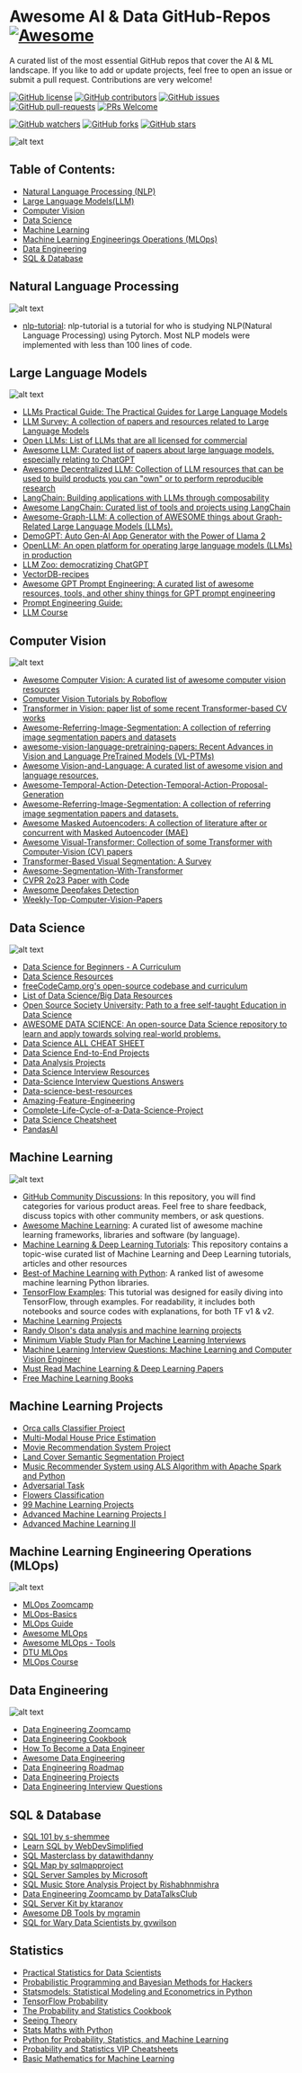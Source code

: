 # Awesome AI & Data GitHub-Repos [![Awesome](https://awesome.re/badge.svg)](https://awesome.re)
A curated list of the most essential GitHub repos that cover the AI & ML landscape. If you like to add or update projects, feel free to open an issue or submit a pull request. Contributions are very welcome!


[![GitHub license](https://img.shields.io/github/license/youssefHosni/Awesome-ML-GitHub-Repos.svg)](https://github.com/youssefHosni/Awesome-ML-GitHub-Repos/blob/master/LICENSE)
[![GitHub contributors](https://img.shields.io/github/contributors/youssefHosni/Awesome-ML-GitHub-Repos.svg)](https://GitHub.com/youssefHosni/Awesome-ML-GitHub-Repos/graphs/contributors/)
[![GitHub issues](https://img.shields.io/github/issues/youssefHosni/Awesome-ML-GitHub-Repos.svg)](https://GitHub.com/youssefHosni/Awesome-ML-GitHub-Repos/issues/)
[![GitHub pull-requests](https://img.shields.io/github/issues-pr/youssefHosni/Awesome-ML-GitHub-Repos.svg)](https://GitHub.com/youssefHosni/Awesome-ML-GitHub-Repos/pulls/)
[![PRs Welcome](https://img.shields.io/badge/PRs-welcome-brightgreen.svg?style=flat-square)](http://makeapullrequest.com)

[![GitHub watchers](https://img.shields.io/github/watchers/youssefHosni/Awesome-ML-GitHub-Repos.svg?style=social&label=Watch)](https://GitHub.com/youssefHosni/Awesome-ML-GitHub-Repos/watchers/)
[![GitHub forks](https://img.shields.io/github/forks/youssefHosni/Awesome-ML-GitHub-Repos.svg?style=social&label=Fork)](https://GitHub.com/youssefHosni/Awesome-ML-GitHub-Repos/network/)
[![GitHub stars](https://img.shields.io/github/stars/youssefHosni/Awesome-ML-GitHub-Repos.svg?style=social&label=Star)](https://GitHub.com/youssefHosni/Awesome-ML-GitHub-Repos/stargazers/)

![alt text](https://github.com/youssefHosni/Awesome-ML-GitHub-Repos/blob/main/images/Awosme%20ML%20GitHub%20Repos.png)

## Table of Contents:
* [Natural Language Processing (NLP)](https://github.com/youssefHosni/Awesome-ML-GitHub-Repos/blob/main/readme.md#:~:text=Data%20Engineering-,Natural%20Language%20Processing,-nlp%2Dtutorial%3A%20nlp)
* [Large Language Models(LLM)](https://github.com/youssefHosni/Awesome-ML-GitHub-Repos/blob/main/readme.md#:~:text=lines%20of%20code.-,Large%20Language%20Models,-Open%20LLMs%3A%20List)
* [Computer Vision](https://github.com/youssefHosni/Awesome-ML-GitHub-Repos/blob/main/readme.md#:~:text=LLMs%20through%20composability-,Computer%20Vision,-Computer%20Vision%20Tutorials)
* [Data Science](https://github.com/youssefHosni/Awesome-ML-GitHub-Repos/blob/main/readme.md#:~:text=based%20CV%20works-,Data%20Science,-Data%20Science%20for)
* [Machine Learning](https://github.com/youssefHosni/Awesome-ML-GitHub-Repos/blob/main/readme.md#:~:text=Interview%20Questions%20Answers-,Machine%20Learning,-Best%2Dof%20Machine) 
* [Machine Learning Engineerings Operations (MLOps)](https://github.com/youssefHosni/Awesome-ML-GitHub-Repos/blob/main/readme.md#:~:text=Machine%20Learning%20Interviews-,Machine%20Learning%20Engineerings%20Operations%20(MLOps),-MLOps%2DBasics)
* [Data Engineering](https://github.com/youssefHosni/Awesome-ML-GitHub-Repos/blob/main/readme.md#:~:text=MLOps%20Course-,Data%20Engineering,-Data%20Engineering%20Zoomcamp)
* [SQL & Database]()

## Natural Language Processing ##
![alt text](https://github.com/youssefHosni/Awesome-ML-GitHub-Repos/blob/main/images/NLP.jpg)

* [nlp-tutorial](https://github.com/graykode/nlp-tutorial): nlp-tutorial is a tutorial for who is studying NLP(Natural Language Processing) using Pytorch. Most NLP models were implemented with less than 100 lines of code.

## Large Language Models ##
![alt text](https://github.com/youssefHosni/Awesome-ML-GitHub-Repos/blob/main/images/LLM.png)
* [LLMs Practical Guide: The Practical Guides for Large Language Models](https://github.com/Mooler0410/LLMsPracticalGuide)
* [LLM Survey: A collection of papers and resources related to Large Language Models](https://github.com/RUCAIBox/LLMSurvey)
* [Open LLMs: List of LLMs that are all licensed for commercial](https://github.com/eugeneyan/open-llms)
* [Awesome LLM: Curated list of papers about large language models, especially relating to ChatGPT](https://github.com/Hannibal046/Awesome-LLM)
* [Awesome Decentralized LLM: Collection of LLM resources that can be used to build products you can "own" or to perform reproducible research](https://github.com/imaurer/awesome-decentralized-llm)
* [LangChain: Building applications with LLMs through composability](https://github.com/hwchase17/langchain)
* [Awesome LangChain: Curated list of tools and projects using LangChain](https://github.com/kyrolabs/awesome-langchain)
* [Awesome-Graph-LLM: A collection of AWESOME things about Graph-Related Large Language Models (LLMs).](https://github.com/XiaoxinHe/Awesome-Graph-LLM)
* [DemoGPT: Auto Gen-AI App Generator with the Power of Llama 2](https://github.com/melih-unsal/DemoGPT)
* [OpenLLM: An open platform for operating large language models (LLMs) in production](https://github.com/bentoml/OpenLLM)
* [LLM Zoo: democratizing ChatGPT](https://github.com/FreedomIntelligence/LLMZoo)
* [VectorDB-recipes](https://github.com/lancedb/vectordb-recipes)
* [Awesome GPT Prompt Engineering: A curated list of awesome resources, tools, and other shiny things for GPT prompt engineering](https://github.com/snwfdhmp/awesome-gpt-prompt-engineering)
* [Prompt Engineering Guide: ](https://github.com/dair-ai/Prompt-Engineering-Guide)
* [LLM Course](https://github.com/mlabonne/llm-course)

## Computer Vision ## 
![alt text](https://github.com/youssefHosni/Awesome-ML-GitHub-Repos/blob/main/images/Computer%20Vision.png)
* [Awesome Computer Vision: A curated list of awesome computer vision resources](https://github.com/jbhuang0604/awesome-computer-vision)
* [Computer Vision Tutorials by Roboflow](https://github.com/roboflow/notebooks)
* [Transformer in Vision: paper list of some recent Transformer-based CV works](https://github.com/Yangzhangcst/Transformer-in-Computer-Vision)
* [Awesome-Referring-Image-Segmentation: A collection of referring image segmentation papers and datasets](https://github.com/MarkMoHR/Awesome-Referring-Image-Segmentation)
* [awesome-vision-language-pretraining-papers: Recent Advances in Vision and Language PreTrained Models (VL-PTMs)](https://github.com/yuewang-cuhk/awesome-vision-language-pretraining-papers)
* [Awesome Vision-and-Language: A curated list of awesome vision and language resources,](https://github.com/sangminwoo/awesome-vision-and-language)
* [Awesome-Temporal-Action-Detection-Temporal-Action-Proposal-Generation](https://github.com/zhenyingfang/Awesome-Temporal-Action-Detection-Temporal-Action-Proposal-Generation)
* [Awesome-Referring-Image-Segmentation: A collection of referring image segmentation papers and datasets.](https://github.com/MarkMoHR/Awesome-Referring-Image-Segmentation)
* [Awesome Masked Autoencoders: A collection of literature after or concurrent with Masked Autoencoder (MAE) ](https://github.com/EdisonLeeeee/Awesome-Masked-Autoencoders)
* [Awesome Visual-Transformer: Collection of some Transformer with Computer-Vision (CV) papers](https://github.com/dk-liang/Awesome-Visual-Transformer)
* [Transformer-Based Visual Segmentation: A Survey](https://github.com/lxtGH/Awesome-Segmentation-With-Transformer)
* [Awesome-Segmentation-With-Transformer](https://github.com/lxtGH/Awesome-Segmentation-With-Transformer)
* [CVPR 2o23 Paper with Code](https://github.com/amusi/CVPR2023-Papers-with-Code)
* [Awesome Deepfakes Detection](https://github.com/Daisy-Zhang/Awesome-Deepfakes-Detection)
* [Weekly-Top-Computer-Vision-Papers](https://github.com/youssefHosni/Weekly-Top-Computer-Vision-Papers)

## Data Science ##
![alt text](https://github.com/youssefHosni/Awesome-ML-GitHub-Repos/blob/main/images/Data%20Science.png)

* [Data Science for Beginners - A Curriculum](https://github.com/microsoft/Data-Science-For-Beginners)
* [Data Science Resources](https://github.com/jonathan-bower/DataScienceResources)
* [freeCodeCamp.org's open-source codebase and curriculum](https://github.com/freeCodeCamp/freeCodeCamp)
* [List of Data Science/Big Data Resources](https://github.com/chaconnewu/free-data-science-books)
* [Open Source Society University: Path to a free self-taught Education in Data Science](https://github.com/ossu/data-science)
* [AWESOME DATA SCIENCE: An open-source Data Science repository to learn and apply towards solving real-world problems.](https://github.com/academic/awesome-datascience)
* [Data Science ALL CHEAT SHEET](https://github.com/yash42828/Data-Science--All-Cheat-Sheet)
* [Data Science End-to-End Projects](https://github.com/veb-101/Data-Science-Projects)
* [Data Analysis Projects](https://github.com/arjunmann73/Data-Analytics-Projects)
* [Data Science Interview Resources](https://github.com/rbhatia46/Data-Science-Interview-Resources)
* [Data-Science Interview Questions Answers](https://github.com/youssefHosni/Data-Science-Interview-Questions-Answers)
* [Data-science-best-resources](https://github.com/tirthajyoti/Data-science-best-resources)
* [Amazing-Feature-Engineering](https://github.com/ashishpatel26/Amazing-Feature-Engineering)
* [Complete-Life-Cycle-of-a-Data-Science-Project](https://github.com/achuthasubhash/Complete-Life-Cycle-of-a-Data-Science-Project)
* [Data Science Cheatsheet](https://github.com/ml874/Data-Science-Cheatsheet)
* [PandasAI](https://github.com/gventuri/pandas-ai)

## Machine Learning ##
![alt text](https://github.com/youssefHosni/Awesome-ML-GitHub-Repos/blob/main/images/Machine%20Learning.jpg)

* [GitHub Community Discussions](https://github.com/community/community): In this repository, you will find categories for various product areas. Feel free to share feedback, discuss topics with other community members, or ask questions.
* [Awesome Machine Learning](https://github.com/josephmisiti/awesome-machine-learning): A curated list of awesome machine learning frameworks, libraries and software (by language).
* [Machine Learning & Deep Learning Tutorials](https://github.com/ujjwalkarn/Machine-Learning-Tutorials): This repository contains a topic-wise curated list of Machine Learning and Deep Learning tutorials, articles and other resources
* [Best-of Machine Learning with Python](https://github.com/ml-tooling/best-of-ml-python): A ranked list of awesome machine learning Python libraries.
* [TensorFlow Examples](https://github.com/aymericdamien/TensorFlow-Examples): This tutorial was designed for easily diving into TensorFlow, through examples. For readability, it includes both notebooks and source codes with explanations, for both TF v1 & v2.
* [Machine Learning Projects](https://github.com/lukas/ml-class)
* [Randy Olson's data analysis and machine learning projects](https://github.com/rhiever/Data-Analysis-and-Machine-Learning-Projects)
* [Minimum Viable Study Plan for Machine Learning Interviews](https://github.com/khangich/machine-learning-interview)
* [Machine Learning Interview Questions: Machine Learning and Computer Vision Engineer](https://github.com/andrewekhalel/MLQuestions)
* [Must Read Machine Learning & Deep Learning Papers](https://github.com/hurshd0/must-read-papers-for-ml)
* [Free Machine Learning Books](https://github.com/shahumar/Free-Machine-Learning-Books)

## Machine Learning Projects ## 
* [Orca calls Classifier Project](https://github.com/rohankrgupta/Orca-call-Classifier-Machine-learning)
* [Multi-Modal House Price Estimation](https://github.com/Mehrab-Kalantari/Multi-Modal-House-Price-Estimation)
* [Movie Recommendation System Project](https://github.com/Mehrab-Kalantari/Multi-Modal-House-Price-Estimation)
* [Land Cover Semantic Segmentation Project](https://github.com/souvikmajumder26/Land-Cover-Semantic-Segmentation-PyTorch)
* [Music Recommender System using ALS Algorithm with Apache Spark and Python](https://github.com/ramyananth/Music-Recommender-System-using-ALS-Algorithm-with-Apache-Spark-and-Python)
* [Adversarial Task](https://github.com/antonio-f/Adversarial-Task)
* [Flowers Classification](https://github.com/firaja/flowers-classification)
* [99 Machine Learning Projects](https://github.com/gimseng/99-ML-Learning-Projects)
* [Advanced Machine Learning Projects I](https://github.com/beimingliu/AdvancedMachineLearning)
* [Advanced Machine Learning II](https://github.com/mohammadmozafari/advanced-machine-learning)

## Machine Learning Engineering Operations (MLOps) ##
![alt text](https://github.com/youssefHosni/Awesome-ML-GitHub-Repos/blob/main/images/MLOps.png)
* [MLOps Zoomcamp](https://github.com/DataTalksClub/mlops-zoomcamp)
* [MLOps-Basics](https://github.com/graviraja/MLOps-Basics)
* [MLOps Guide](https://mlops-guide.github.io/)
* [Awesome MLOps](https://github.com/visenger/awesome-mlops)
* [Awesome MLOps - Tools](https://github.com/kelvins/awesome-mlops)
* [DTU MLOps](https://github.com/SkafteNicki/dtu_mlops)
* [MLOps Course](https://github.com/GokuMohandas/mlops-course)

## Data Engineering ##
![alt text](https://github.com/youssefHosni/Awesome-ML-GitHub-Repos/blob/main/images/Data%20Engineering.jpg)

* [Data Engineering Zoomcamp](https://github.com/DataTalksClub/data-engineering-zoomcamp)
* [Data Engineering Cookbook](https://github.com/andkret/Cookbook)
* [How To Become a Data Engineer](https://github.com/adilkhash/Data-Engineering-HowTo)
* [Awesome Data Engineering](https://github.com/igorbarinov/awesome-data-engineering)
* [Data Engineering Roadmap](https://github.com/datastacktv/data-engineer-roadmap)
* [Data Engineering Projects](https://github.com/alanchn31/Data-Engineering-Projects)
* [Data Engineering Interview Questions](https://github.com/OBenner/data-engineering-interview-questions)


## SQL & Database ##

* [SQL 101 by s-shemmee]()
* [Learn SQL by WebDevSimplified]()
* [SQL Masterclass by datawithdanny]()
* [SQL Map by sqlmapproject]()
* [SQL Server Samples by Microsoft]()
* [SQL Music Store Analysis Project by Rishabhnmishra]()
* [Data Engineering Zoomcamp by DataTalksClub]()
* [SQL Server Kit by ktaranov]()
* [Awesome DB Tools by mgramin]()
* [SQL for Wary Data Scientists by gvwilson]()

  

## Statistics ##
* [Practical Statistics for Data Scientists](https://github.com/gedeck/practical-statistics-for-data-scientists)
* [Probabilistic Programming and Bayesian Methods for Hackers](https://github.com/CamDavidsonPilon/Probabilistic-Programming-and-Bayesian-Methods-for-Hackers)
* [Statsmodels: Statistical Modeling and Econometrics in Python](https://github.com/statsmodels/statsmodels)
* [TensorFlow Probability](https://github.com/tensorflow/probability)
* [The Probability and Statistics Cookbook](https://github.com/mavam/stat-cookbook)
* [Seeing Theory](https://github.com/seeingtheory/Seeing-Theory)
* [Stats Maths with Python](https://github.com/tirthajyoti/Stats-Maths-with-Python)
* [Python for Probability, Statistics, and Machine Learning](https://github.com/unpingco/Python-for-Probability-Statistics-and-Machine-Learning)
* [Probability and Statistics VIP Cheatsheets](https://github.com/shervinea/stanford-cme-106-probability-and-statistics)
* [Basic Mathematics for Machine Learning](https://github.com/hrnbot/Basic-Mathematics-for-Machine-Learning)









